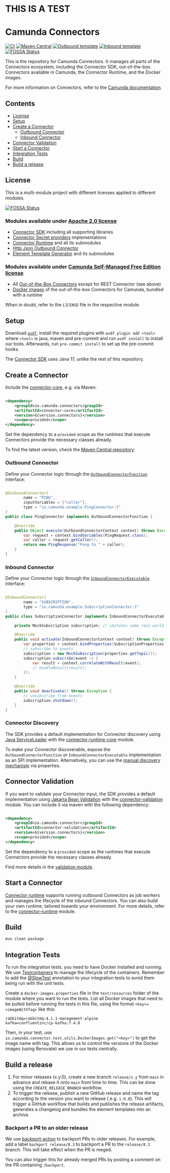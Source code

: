 # THIS IS A TEST

# Camunda Connectors

[![CI](https://github.com/camunda/connectors-bundle/actions/workflows/DEPLOY_SNAPSHOTS.yaml/badge.svg)](https://github.com/camunda/connectors-bundle/actions/workflows/DEPLOY_SNAPSHOTS.yaml)
[![Maven Central](https://maven-badges.herokuapp.com/maven-central/io.camunda.connector/connector-core/badge.svg?style=flat)](https://maven-badges.herokuapp.com/maven-central/io.camunda.connector/connector-core)
[![Outbound template](https://img.shields.io/badge/outbound_connector-use_template-blue)](https://github.com/camunda/connector-template-outbound)
[![Inbound template](https://img.shields.io/badge/inbound_connector-use_template-blue)](https://github.com/camunda/connector-template-inbound)
[![FOSSA Status](https://app.fossa.com/api/projects/git%2Bgithub.com%2Fcamunda%2Fconnectors.svg?type=shield)](https://app.fossa.com/projects/git%2Bgithub.com%2Fcamunda%2Fconnectors?ref=badge_shield)

This is the repository for Camunda Connectors. It manages all parts of the Connectors ecosystem,
including the Connector SDK, out-of-the-box Connectors available in Camunda, the Connector Runtime, and the Docker
images.

For more information on Connectors, refer to the
[Camunda documentation](https://docs.camunda.io/docs/components/connectors/out-of-the-box-connectors/available-connectors-overview/).

## Contents

* [License](#license)
* [Setup](#setup)
* [Create a Connector](#create-a-connector)
    * [Outbound Connector](#outbound-connector)
    * [Inbound Connector](#inbound-connector)
* [Connector Validation](#connector-validation)
* [Start a Connector](#start-a-connector)
* [Integration Tests](#integration-tests)
* [Build](#build)
* [Build a release](#build-a-release)

## License

This is a multi-module project with different licenses applied to different modules.

[![FOSSA Status](https://app.fossa.com/api/projects/git%2Bgithub.com%2Fcamunda%2Fconnectors.svg?type=large)](https://app.fossa.com/projects/git%2Bgithub.com%2Fcamunda%2Fconnectors?ref=badge_large)

### Modules available under [Apache 2.0 license](https://www.apache.org/licenses/LICENSE-2.0)

* [Connector SDK](connector-sdk) including all supporting libraries
* [Connector Secret providers](secret-providers) implementations
* [Connector Runtime](connector-runtime) and all its submodules
* [Http Json Outbound Connector](connectors/http/rest)
* [Element Template Generator](element-template-generator) and its submodules

### Modules available under [Camunda Self-Managed Free Edition license](https://camunda.com/legal/terms/cloud-terms-and-conditions/camunda-cloud-self-managed-free-edition-terms/)

* All [Out-of-the-Box Connectors](connectors) except for REST Connector (see above)
* [Docker images](bundle) of the out-of-the-box Connectors for Camunda, bundled with a runtime

When in doubt, refer to the `LICENSE` file in the respective module.

## Setup

Download [`asdf`](https://asdf-vm.com/), install the required plugins with `asdf plugin add <tool>` where `<tool>`
is java, maven and pre-commit and run `asdf install` to install our tools.
Afterwards, run `pre-commit install` to set up the pre-commit hooks.

The [Connector SDK](connector-sdk) uses Java 17, unlike the rest of this repository.

## Create a Connector

Include the [connector-core](connector-sdk/core), e.g. via Maven:

```xml

<dependency>
    <groupId>io.camunda.connector</groupId>
    <artifactId>connector-core</artifactId>
    <version>${version.connectors}</version>
    <scope>provided</scope>
</dependency>
```

Set the dependency to a `provided` scope as the runtimes that execute Connectors provide the necessary classes already.

To find the latest version, check
the [Maven Central repository](https://search.maven.org/artifact/io.camunda.connector/connector-core).

### Outbound Connector

Define your Connector logic through the [
`OutboundConnectorFunction`](./core/src/main/java/io/camunda/connector/api/outbound/OutboundConnectorFunction.java)
interface:

```java

@OutboundConnector(
        name = "PING",
        inputVariables = {"caller"},
        type = "io.camunda.example.PingConnector:1"
)
public class PingConnector implements OutboundConnectorFunction {

    @Override
    public Object execute(OutboundConnectorContext context) throws Exception {
        var request = context.bindVariables(PingRequest.class);
        var caller = request.getCaller();
        return new PingResponse("Pong to " + caller);
    }
}
```

### Inbound Connector

Define your Connector logic through the [
`InboundConnectorExecutable`](./core/src/main/java/io/camunda/connector/api/inbound/InboundConnectorExecutable.java)
interface:

```java

@InboundConnector(
        name = "SUBSCRIPTION",
        type = "io.camunda.example.SubscriptionConnector:1"
)
public class SubscriptionConnector implements InboundConnectorExecutable {

    private MockSubscription subscription; // imitates some real-world subscription

    @Override
    public void activate(InboundConnectorContext context) throws Exception {
        var properties = context.bindProperties(SubscriptionProperties.class);
        // subscribe to events
        subscription = new MockSubscription(properties.getTopic());
        subscription.subscribe(event -> {
            var result = context.correlateWithResult(event);
            // handleResult(result);
        });
    }

    @Override
    public void deactivate() throws Exception {
        // unsubscribe from events
        subscription.shutdown();
    }
}
```

### Connector Discovery

The SDK provides a default implementation for Connector discovery
using [Java ServiceLoader](https://docs.oracle.com/en/java/javase/17/docs/api/java.base/java/util/ServiceLoader.html)
with the [connector-runtime-core](./connector-runtime/connector-runtime-core) module.

To make your Connector discoverable, expose the `OutboundConnectorFunction` or `InboundConnectorExecutable`
implementation as an SPI implementation.
Alternatively, you can use
the [manual discovery mechanism](https://docs.camunda.io/docs/self-managed/connectors-deployment/connectors-configuration/#manual-discovery-of-connectors)
via properties.

## Connector Validation

If you want to validate your Connector input, the SDK provides a default implementation
using [Jakarta Bean Validation](https://beanvalidation.org/) with the [connector-validation](./validation) module. You
can include it via maven with the following dependency:

```xml

<dependency>
    <groupId>io.camunda.connector</groupId>
    <artifactId>connector-validation</artifactId>
    <version>${version.connectors}</version>
    <scope>provided</scope>
</dependency>
```

Set the dependency to a `provided` scope as the runtimes that execute Connectors provide the necessary classes already.

Find more details in the [validation module](./validation).

## Start a Connector

[Connector runtime](connector-runtime) supports running outbound Connectors as job workers and manages the lifecycle of
the inbound Connectors.
You can also build your own runtime, tailored towards your environment. For more details, refer to
the [connector-runtime](connector-runtime) module.

## Build

```bash
mvn clean package
```

## Integration Tests

To run the integration tests, you need to have Docker installed and running. We
use [Testcontainers](https://www.testcontainers.org/) to manage the lifecycle of the containers.
Remember to add
the [@SlowTest](connector-commons/connector-test-utils/src/main/java/io/camunda/connector/test/utils/annotation/SlowTest.java)
annotation to
your integration tests to avoid them being run with the unit tests.

Create a `docker-images.properties` file in the `test/resources` folder of the module where you want to run the tests.
List all Docker images that need to be pulled before running the tests in this file, using the format
`<key>=<imageWithTag>` like this:

```
rabbitmq=rabbitmq:4.1.1-management-alpine
kafka=confluentinc/cp-kafka:7.4.0
```

Then, in your test, use `io.camunda.connector.test.utils.DockerImages.get("<key>")` to get the image name with tag.
This allows us to control the versions of the Docker images (using Renovate) we use in our tests centrally.

## Build a release

1. For minor releases (x.y.0), create a new branch `release/x.y` from `main` in advance and rebase it onto `main` from
   time to time. This can be done using the `CREATE_RELEASE_BRANCH` workflow.
2. To trigger the release, publish a new GitHub release and name the tag according to the version you want to release (
   e.g. `1.0.0`). This will trigger a GitHub workflow that builds and publishes the release artifacts, generates a
   changelog and bundles the element templates into an archive.

### Backport a PR to an older release

We use [backport-action](https://github.com/korthout/backport-action) to backport PRs to older releases.
For example, add a label `backport release/8.3` to backport a PR to the `release/8.3` branch. This will take effect when
the PR is meged.

You can also trigger this for already merged PRs by posting a comment on the PR containing `/backport`.
